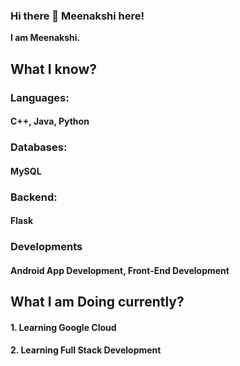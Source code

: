 ### Hi there 👋 Meenakshi here!

**I am Meenakshi.**

## What I know?
### Languages:
#### C++, Java, Python
### Databases:
#### MySQL
### Backend:
#### Flask
### Developments
#### Android App Development, Front-End Development

## What I am Doing currently?
#### 1. Learning Google Cloud
#### 2. Learning Full Stack Development
<!--
**MBtions/mbtions** is a ✨ _special_ ✨ repository because its `README.md` (this file) appears on your GitHub profile.

Here are some ideas to get you started:

- 👩‍🎓 I'm a Student pursuing Majors in Computer Science.
- 🔭 I’m currently working on a Web Application using Flask and an Android Application using JetPack Compose.
- 🌱 I’m currently learning Website development, Deep Learning NLP models, etc.
- 👯 I’m looking to collaborate on a Machine Learning, Deep Learning Projects.
- 🤔 I’m looking for help with Progressive Web Apps Development.
- 💬 Ask me about Programming Languages- C++, JAVA, Python, Data Structures and Algorithms, etc.
- 📫 How to reach me: twitter.com/MBtions, linkedin.com/in/minakshi29bharadwaj
- 😄 Pronouns: She/Her
- ⚡ Fun fact: I am not a Pro, Just Learning and Implementing here on this platform.

-->
